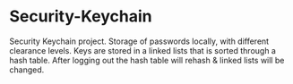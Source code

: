 # Security-Keychain
Security Keychain project. Storage of passwords locally, with different clearance levels. Keys are stored in a linked lists that is sorted through a hash table. After logging out the hash table will rehash &amp; linked lists will be changed. 
